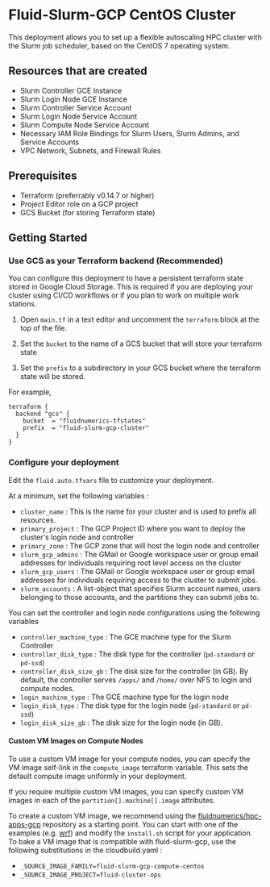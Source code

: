 # Fluid-Slurm-GCP CentOS Cluster

This deployment allows you to set up a flexible autoscaling HPC cluster with the Slurm job scheduler, based on the CentOS 7 operating system.

## Resources that are created

* Slurm Controller GCE Instance
* Slurm Login Node GCE Instance
* Slurm Controller Service Account
* Slurm Login Node Service Account
* Slurm Compute Node Service Account
* Necessary IAM Role Bindings for Slurm Users, Slurm Admins, and Service Accounts
* VPC Network, Subnets, and Firewall Rules


## Prerequisites
* Terraform (preferrably v0.14.7 or higher)
* Project Editor role on a GCP project
* GCS Bucket (for storing Terraform state)

## Getting Started

### Use GCS as your Terraform backend (Recommended)
You can configure this deployment to have a persistent terraform state stored in Google Cloud Storage. This is required if you are deploying your cluster using CI/CD workflows or if you plan to work on multiple work stations. 

1. Open `main.tf` in a text editor and uncomment the `terraform` block at the top of the file. 

2. Set the `bucket` to the name of a GCS bucket that will store your terraform state 

3. Set the `prefix` to a subdirectory in your GCS bucket where the terraform state will be stored.

For example,
```
terraform {
  backend "gcs" {
    bucket  = "fluidnumerics-tfstates"
    prefix  = "fluid-slurm-gcp-cluster"
  }
}
```

### Configure your deployment
Edit the `fluid.auto.tfvars` file to customize your deployment.

At a minimum, set the following variables :

* `cluster_name` : This is the name for your cluster and is used to prefix all resources.
* `primary_project` : The GCP Project ID where you want to deploy the cluster's login node and controller
* `primary_zone` : The GCP zone that will host the login node and controller
* `slurm_gcp_admins` : The GMail or Google workspace user or group email addresses for individuals requiring root level access on the cluster
* `slurm_gcp_users` : The GMail or Google workspace user or group email addresses for individuals requiring access to the cluster to submit jobs.
* `slurm_accounts` : A list-object that specifies Slurm account names, users belonging to those accounts, and the partitions they can submit jobs to.

You can set the controller and login node configurations using the following variables
* `controller_machine_type` : The GCE machine type for the Slurm Controller
* `controller_disk_type` : The disk type for the controller (`pd-standard` or `pd-ssd`)
* `controller_disk_size_gb` : The disk size for the controller (in GB). By default, the controller serves `/apps/` and `/home/` over NFS to login and compute nodes.
* `login_machine_type` : The GCE machine type for the login node
* `login_disk_type` : The disk type for the login node (`pd-standard` or `pd-ssd`)
* `login_disk_size_gb` : The disk size for the login node (in GB). 

#### Custom VM Images on Compute Nodes 
To use a custom VM image for your compute nodes, you can specify the VM image self-link in the `compute_image` terraform variable. This sets the default compute image uniformly in your deployment. 

If you require multiple custom VM images, you can specify custom VM images in each of the `partition[].machine[].image` attributes.

To create a custom VM image, we recommend using the [fluidnumerics/hpc-apps-gcp](https://github.com/FluidNumerics/hpc-apps-gcp) repository as a starting point. You can start with one of the examples (e.g. [wrf](https://github.com/FluidNumerics/hpc-apps-gcp/tree/main/wrf)) and modify the `install.sh` script for your application. To bake a VM image that is compatible with fluid-slurm-gcp, use the following substitutions in the cloudbuild.yaml :
* `_SOURCE_IMAGE_FAMILY=fluid-slurm-gcp-compute-centos`
* `_SOURCE_IMAGE_PROJECT=fluid-cluster-ops`

